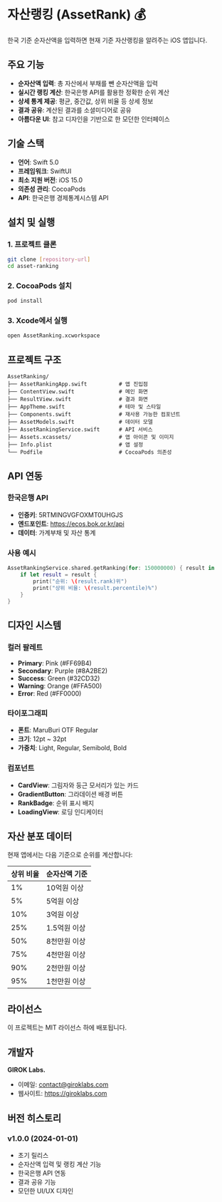 # 자산랭킹 (AssetRank) 💰

한국 기준 순자산액을 입력하면 현재 기준 자산랭킹을 알려주는 iOS 앱입니다.

## 주요 기능

- **순자산액 입력**: 총 자산에서 부채를 뺀 순자산액을 입력
- **실시간 랭킹 계산**: 한국은행 API를 활용한 정확한 순위 계산
- **상세 통계 제공**: 평균, 중간값, 상위 비율 등 상세 정보
- **결과 공유**: 계산된 결과를 소셜미디어로 공유
- **아름다운 UI**: 참고 디자인을 기반으로 한 모던한 인터페이스

## 기술 스택

- **언어**: Swift 5.0
- **프레임워크**: SwiftUI
- **최소 지원 버전**: iOS 15.0
- **의존성 관리**: CocoaPods
- **API**: 한국은행 경제통계시스템 API

## 설치 및 실행

### 1. 프로젝트 클론
```bash
git clone [repository-url]
cd asset-ranking
```

### 2. CocoaPods 설치
```bash
pod install
```

### 3. Xcode에서 실행
```bash
open AssetRanking.xcworkspace
```

## 프로젝트 구조

```
AssetRanking/
├── AssetRankingApp.swift          # 앱 진입점
├── ContentView.swift              # 메인 화면
├── ResultView.swift               # 결과 화면
├── AppTheme.swift                 # 테마 및 스타일
├── Components.swift               # 재사용 가능한 컴포넌트
├── AssetModels.swift              # 데이터 모델
├── AssetRankingService.swift      # API 서비스
├── Assets.xcassets/               # 앱 아이콘 및 이미지
├── Info.plist                     # 앱 설정
└── Podfile                        # CocoaPods 의존성
```

## API 연동

### 한국은행 API
- **인증키**: 5RTMINGVGFOXMT0UHGJS
- **엔드포인트**: https://ecos.bok.or.kr/api
- **데이터**: 가계부채 및 자산 통계

### 사용 예시
```swift
AssetRankingService.shared.getRanking(for: 150000000) { result in
    if let result = result {
        print("순위: \(result.rank)위")
        print("상위 비율: \(result.percentile)%")
    }
}
```

## 디자인 시스템

### 컬러 팔레트
- **Primary**: Pink (#FF69B4)
- **Secondary**: Purple (#8A2BE2)
- **Success**: Green (#32CD32)
- **Warning**: Orange (#FFA500)
- **Error**: Red (#FF0000)

### 타이포그래피
- **폰트**: MaruBuri OTF Regular
- **크기**: 12pt ~ 32pt
- **가중치**: Light, Regular, Semibold, Bold

### 컴포넌트
- **CardView**: 그림자와 둥근 모서리가 있는 카드
- **GradientButton**: 그라데이션 배경 버튼
- **RankBadge**: 순위 표시 배지
- **LoadingView**: 로딩 인디케이터

## 자산 분포 데이터

현재 앱에서는 다음 기준으로 순위를 계산합니다:

| 상위 비율 | 순자산액 기준 |
|----------|-------------|
| 1%       | 10억원 이상  |
| 5%       | 5억원 이상   |
| 10%      | 3억원 이상   |
| 25%      | 1.5억원 이상 |
| 50%      | 8천만원 이상 |
| 75%      | 4천만원 이상 |
| 90%      | 2천만원 이상 |
| 95%      | 1천만원 이상 |

## 라이선스

이 프로젝트는 MIT 라이선스 하에 배포됩니다.

## 개발자

**GIROK Labs.**
- 이메일: contact@giroklabs.com
- 웹사이트: https://giroklabs.com

## 버전 히스토리

### v1.0.0 (2024-01-01)
- 초기 릴리스
- 순자산액 입력 및 랭킹 계산 기능
- 한국은행 API 연동
- 결과 공유 기능
- 모던한 UI/UX 디자인
